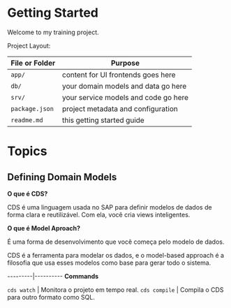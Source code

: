 # Getting Started

Welcome to my training project.

Project Layout:

File or Folder | Purpose
---------|----------
`app/` | content for UI frontends goes here
`db/` | your domain models and data go here
`srv/` | your service models and code go here
`package.json` | project metadata and configuration
`readme.md` | this getting started guide


# Topics

## Defining Domain Models

**O que é CDS?**

CDS é uma linguagem usada no SAP para definir modelos de dados de forma clara e reutilizável.
Com ela, você cria views inteligentes.

**O que é Model Aproach?**

É uma forma de desenvolvimento que você começa pelo modelo de dados.

CDS é a ferramenta para modelar os dados, e o model-based approach é a filosofia que usa esses modelos como base para gerar todo o sistema.

---------|----------
**Commands**

`cds watch` | Monitora o projeto em tempo real.
`cds compile` | Compila o CDS para outro formato como SQL.
